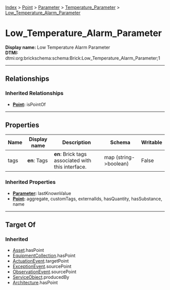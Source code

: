 [Index](../../../index.md) > [Point](../../Point.md) > [Parameter](../Parameter.md) > [Temperature_Parameter](Temperature_Parameter.md) > [Low_Temperature_Alarm_Parameter](#)
# Low_Temperature_Alarm_Parameter

**Display name:** Low Temperature Alarm Parameter<br />
**DTMI:** dtmi:org:brickschema:schema:Brick:Low_Temperature_Alarm_Parameter;1

---

## Relationships

### Inherited Relationships
* **[Point](../../Point.md):** isPointOf

---

## Properties

|Name|Display name|Description|Schema|Writable|
|-|-|-|-|-|
|tags|**en**: Tags|**en**: Brick tags associated with this interface.|map (string->boolean)|False|
### Inherited Properties
* **[Parameter](../Parameter.md):** lastKnownValue
* **[Point](../../Point.md):** aggregate, customTags, externalIds, hasQuantity, hasSubstance, name

---

## Target Of
### Inherited
* [Asset](../../../Asset/Asset.md).hasPoint
* [EquipmentCollection](../../../Collection/EquipmentCollection.md).hasPoint
* [ActuationEvent](../../../Event/PointEvent/ActuationEvent.md).targetPoint
* [ExceptionEvent](../../../Event/PointEvent/ExceptionEvent.md).sourcePoint
* [ObservationEvent](../../../Event/PointEvent/ObservationEvent.md).sourcePoint
* [ServiceObject](../../../Information/ServiceObject/ServiceObject.md).producedBy
* [Architecture](../../../Space/Architecture/Architecture.md).hasPoint
